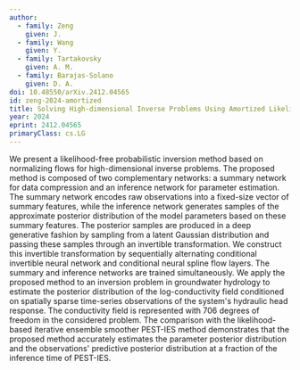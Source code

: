```yaml
---
author:
  - family: Zeng
    given: J.
  - family: Wang
    given: Y.
  - family: Tartakovsky
    given: A. M.
  - family: Barajas-Solano
    given: D. A.
doi: 10.48550/arXiv.2412.04565
id: zeng-2024-amortized
title: Solving High-dimensional Inverse Problems Using Amortized Likelihood-free Inference with Noisy and Incomplete Data
year: 2024
eprint: 2412.04565
primaryClass: cs.LG
---
```


We present a likelihood-free probabilistic inversion method based on normalizing flows for high-dimensional inverse problems. The proposed method is composed of two complementary networks: a summary network for data compression and an inference network for parameter estimation. The summary network encodes raw observations into a fixed-size vector of summary features, while the inference network generates samples of the approximate posterior distribution of the model parameters based on these summary features. The posterior samples are produced in a deep generative fashion by sampling from a latent Gaussian distribution and passing these samples through an invertible transformation. We construct this invertible transformation by sequentially alternating conditional invertible neural network and conditional neural spline flow layers. The summary and inference networks are trained simultaneously. We apply the proposed method to an inversion problem in groundwater hydrology to estimate the posterior distribution of the log-conductivity field conditioned on spatially sparse time-series observations of the system's hydraulic head response. The conductivity field is represented with 706 degrees of freedom in the considered problem. The comparison with the likelihood-based iterative ensemble smoother PEST-IES method demonstrates that the proposed method accurately estimates the parameter posterior distribution and the observations' predictive posterior distribution at a fraction of the inference time of PEST-IES.
